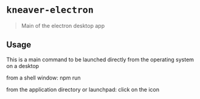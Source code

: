 # `kneaver-electron`

> Main of the electron desktop app

## Usage

This is a main command to be launched directly from the operating system on a desktop

from a shell window:
npm run <path to project>

from the application directory or launchpad: 
click on the icon

